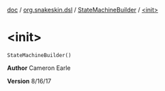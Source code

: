 [doc](../../index.md) / [org.snakeskin.dsl](../index.md) / [StateMachineBuilder](index.md) / [&lt;init&gt;](./-init-.md)

# &lt;init&gt;

`StateMachineBuilder()`

**Author**
Cameron Earle

**Version**
8/16/17

